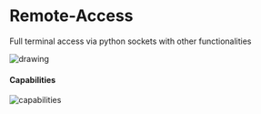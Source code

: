 # Remote-Access
Full terminal access via python sockets with other functionalities

<img src="https://github.com/LissanKoirala/Remote-Access/blob/main/demo.gif" alt="drawing" with="100"/>

#### Capabilities
![capabilities](https://user-images.githubusercontent.com/58141138/171510409-4f7cb5bd-34df-43e8-8c18-41dcada4cbd6.png)

